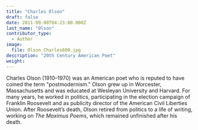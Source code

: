 ```yaml
---
title: "Charles Olson"
draft: false
date: 2011-09-08T04:23:00.000Z
last_name: "Olson"
contributor_type:
  - Author
image:
  file: Olson_Charles600.jpg
description: "20th Century American Poet"
weight:
---
```


Charles Olson (1910–1970) was an American poet who is reputed to have coined the term "postmodernism." Olson grew up in Worcester, Massachusetts and was educated at Wesleyan University and Harvard. For many years, he worked in politics, participating in the election campaign of Franklin Roosevelt and as publicity director of the American Civil Liberties Union. After Roosevelt’s death, Olson retired from politics to a life of writing, working on _The Maximus Poems_, which remained unfinished after his death.

